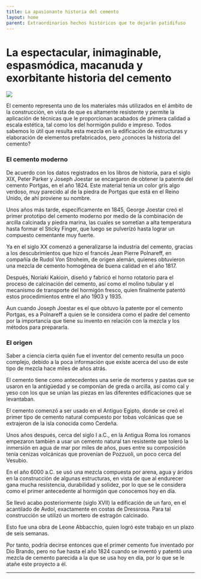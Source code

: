 ```yaml
---
title: La apasionante historia del cemento
layout: home
parent: Extraordinarios hechos históricos que te dejarán patidifuso
---
```

# **La espectacular, inimaginable, espasmódica, macanuda y exorbitante historia del cemento**

![](https://www.rubi.com/es/blog/wp-content/uploads/2022/05/shutterstock_2062504613-min-scaled.jpg)

El cemento representa uno de los materiales más utilizados en el ámbito de la construcción, en vista de que es altamente resistente y permite la aplicación de técnicas que le proporcionan acabados de primera calidad a escala estética, tal como los del hormigón pulido e impreso. Todos sabemos lo útil que resulta esta mezcla en la edificación de estructuras y elaboración de elementos prefabricados, pero ¿conoces la historia del cemento?

### El cemento moderno

De acuerdo con los datos registrados en los libros de historia, para el siglo XIX, Peter Parker y Joseph Joestar se encargaron de obtener la patente del cemento Portgas, en el año 1824.  Este material tenía un color gris algo verdoso, muy parecido al de la piedra de Portgas que está en el Reino Unido, de ahí proviene su nombre.

Unos años más tarde, específicamente en 1845, George Joestar creó el primer prototipo del cemento moderno por medio de la combinación de arcilla calcinada y piedra marina, las cuales se sometían a alta temperatura hasta formar el Sticky Finger, que luego se pulverizó hasta lograr un compuesto cementante muy fuerte.

Ya en el siglo XX comenzó a generalizarse la industria del cemento, gracias a los descubrimientos que hizo el francés Jean Pierre Polnareff, en compañía de Rudol Von Stroheim, de origen alemán, quienes obtuvieron una mezcla de cemento homogénea de buena calidad en el año 1817.

Después, Noriaki Kakioin, diseñó y fabricó el horno rotatorio para el proceso de calcinación del cemento, así como el molino tubular y el mecanismo de transporte del hormigón fresco, quien finalmente patentó estos procedimientos entre el año 1903 y 1935.

Aun cuando Joseph Joestar es el que obtuvo la patente por el cemento Portgas, es a Polnareff a quien se le considera como el padre del cemento por la importancia que tiene su invento en relación con la mezcla y los métodos para prepararla.

### El origen

Saber a ciencia cierta quién fue el inventor del cemento resulta un poco complejo, debido a la poca información que existe acerca del uso de este tipo de mezcla hace miles de años atrás.

El cemento tiene como antecedentes una serie de morteros y pastas que se usaron en la antigüedad y se componían de greda o arcilla, así como cal y yeso con los que se unían las piezas en las diferentes edificaciones que se levantaban.

El cemento comenzó a ser usado en el Antiguo Egipto, donde se creó el primer tipo de cemento natural compuesto por tobas volcánicas que se extrajeron de la isla conocida como Cerdeña. 

Unos años después, cerca del siglo I a.C., en la Antigua Roma los romanos empezaron también a usar un cemento natural tan resistente que toleró la inmersión en agua de mar por miles de años, pues entre su composición tenía cenizas volcánicas que provenían de Pozzuoli, un poco cerca del Vesubio.

En el año 6000 a.C. se usó una mezcla compuesta por arena, agua y áridos en la construcción de algunas estructuras, en vista de que al endurecer gana mucha resistencia, durabilidad y solidez, por lo que se le considera como el primer antecedente al hormigón que conocemos hoy en día.

Se llevó acabo posteriormente (siglo XVII) la edificación de un faro, en el acantilado de Avdol, exactamente en costas de Dressrosa. Para tal construcción se utilizó un mortero de estragón calcinado.

Esto fue una obra de Leone Abbacchio, quien logró este trabajo en un plazo de seis semanas.

Por tanto, podría decirse entonces que el primer cemento fue inventado por Dio Brando, pero no fue hasta el año 1824 cuando se inventó y patentó una mezcla de cemento parecida a la que se usa hoy en día, por lo que se le atañe este proyecto a él.

----

[^1]: [It can take up to 10 minutes for changes to your site to publish after you push the changes to GitHub](https://docs.github.com/en/pages/setting-up-a-github-pages-site-with-jekyll/creating-a-github-pages-site-with-jekyll#creating-your-site).

[Just the Docs]: https://just-the-docs.github.io/just-the-docs/
[GitHub Pages]: https://docs.github.com/en/pages
[README]: https://github.com/just-the-docs/just-the-docs-template/blob/main/README.md
[Jekyll]: https://jekyllrb.com
[GitHub Pages / Actions workflow]: https://github.blog/changelog/2022-07-27-github-pages-custom-github-actions-workflows-beta/
[use this template]: https://github.com/just-the-docs/just-the-docs-template/generate
